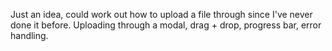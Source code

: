 
Just an idea, could work out how to upload a file through since I've never done it before. 
Uploading through a modal, drag + drop, progress bar, error handling. 


